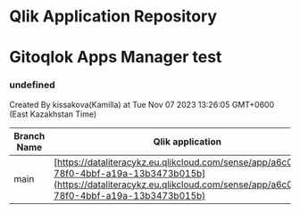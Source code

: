 # Qlik Application Repository 
# Gitoqlok Apps Manager test
### undefined
Created By kissakova(Kamilla) at Tue Nov 07 2023 13:26:05 GMT+0600 (East Kazakhstan Time)

Branch Name|Qlik application
---|---
main|[https://dataliteracykz.eu.qlikcloud.com/sense/app/a6c0d7d3-78f0-4bbf-a19a-13b3473b015b](https://dataliteracykz.eu.qlikcloud.com/sense/app/a6c0d7d3-78f0-4bbf-a19a-13b3473b015b)